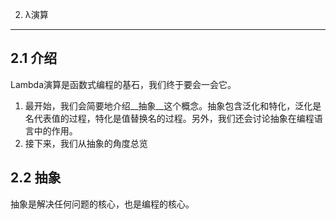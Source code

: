 2. λ演算
---

## 2.1 介绍
Lambda演算是函数式编程的基石，我们终于要会一会它。

1. 最开始，我们会简要地介绍__抽象__这个概念。抽象包含泛化和特化，泛化是名代表值的过程，特化是值替换名的过程。另外，我们还会讨论抽象在编程语言中的作用。
2. 接下来，我们从抽象的角度总览

## 2.2 抽象
抽象是解决任何问题的核心，也是编程的核心。

